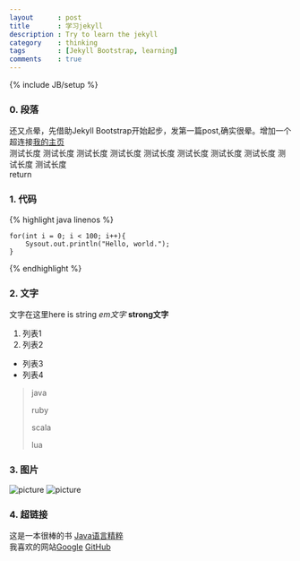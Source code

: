 ```yaml
---
layout      : post
title       : 学习jekyll
description : Try to learn the jekyll
category    : thinking
tags        : [Jekyll Bootstrap, learning]
comments    : true
---
```

{% include JB/setup %}

### 0. 段落

还又点晕，先借助Jekyll Bootstrap开始起步，发第一篇post,确实很晕。增加一个超连接[我的主页](http://liangcoder.github.com)  
测试长度 测试长度 测试长度 测试长度 测试长度 测试长度 测试长度 测试长度 测试长度 测试长度  
return

### 1. 代码

{% highlight java linenos %}

	for(int i = 0; i < 100; i++){
		Sysout.out.println("Hello, world.");
	}

{% endhighlight %}

### 2. 文字

文字在这里here is string *em文字* **strong文字**

1. 列表1
2. 列表2

* 列表3
* 列表4

> java
>
> ruby
>
> scala
>
> lua

### 3. 图片

![picture](http://www.oreilly.com.cn/images/bookcover/mastering_algorithms_cvr.gif "算法精粹")
![picture][image1]

### 4. 超链接

这是一本很棒的书
[Java语言精粹](http://www.oreilly.com.cn/index.php?func=book&isbn=978-7-121-13309-1 "Java语言精粹")  
我喜欢的网站[Google][1] [GitHub][2]

[1]: http://www.google.com "google"
[2]: http://github.com "github"

[image1]: http://www.oreilly.com.cn/images/bookcover/mastering_algorithms_cvr.gif "算法精粹"

